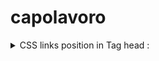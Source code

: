 # capolavoro
<details>

<summary> CSS links position in Tag head :</summary>

### Cosa posizionare per primo, link css di bootstrap o il nostro?

html link > [ Risposta da StackOverFlow](https://stackoverflow.com/questions/23902614/how-to-have-your-own-style-css-and-bootstrap-at-the-same-time)
```HTML
<link rel="stylesheet" href="css/bootstrap.css"> <!-- Sopra Bootstrap -->
<link rel="stylesheet" href="css/style.css"> <!-- Sotto il nostro CSS -->
```

</details>

